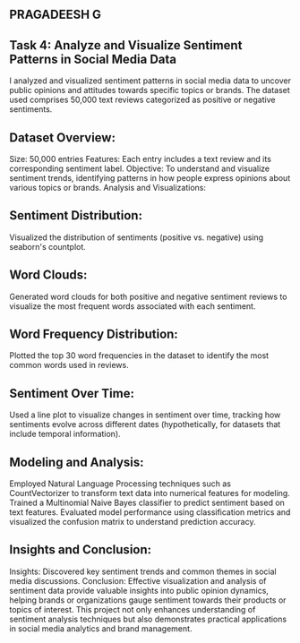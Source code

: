 ## PRAGADEESH G
## Task 4: Analyze and Visualize Sentiment Patterns in Social Media Data

I analyzed and visualized sentiment patterns in social media data to uncover public opinions and attitudes towards specific topics or brands. The dataset used comprises 50,000 text reviews categorized as positive or negative sentiments.

## Dataset Overview:
Size: 50,000 entries
Features: Each entry includes a text review and its corresponding sentiment label.
Objective: To understand and visualize sentiment trends, identifying patterns in how people express opinions about various topics or brands.
Analysis and Visualizations:
## Sentiment Distribution:
Visualized the distribution of sentiments (positive vs. negative) using seaborn's countplot.
## Word Clouds:
Generated word clouds for both positive and negative sentiment reviews to visualize the most frequent words associated with each sentiment.
## Word Frequency Distribution:
Plotted the top 30 word frequencies in the dataset to identify the most common words used in reviews.
## Sentiment Over Time:
Used a line plot to visualize changes in sentiment over time, tracking how sentiments evolve across different dates (hypothetically, for datasets that include temporal information).
## Modeling and Analysis:
Employed Natural Language Processing techniques such as CountVectorizer to transform text data into numerical features for modeling.
Trained a Multinomial Naive Bayes classifier to predict sentiment based on text features.
Evaluated model performance using classification metrics and visualized the confusion matrix to understand prediction accuracy.
## Insights and Conclusion:
Insights: Discovered key sentiment trends and common themes in social media discussions.
Conclusion: Effective visualization and analysis of sentiment data provide valuable insights into public opinion dynamics, helping brands or organizations gauge sentiment towards their products or topics of interest.
This project not only enhances understanding of sentiment analysis techniques but also demonstrates practical applications in social media analytics and brand management.







